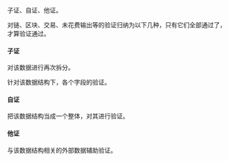 子证、自证、他证。

对链、区块、交易、未花费输出等的验证归纳为以下几种，只有它们全部通过了，才算验证通过。

#### 子证

对该数据进行再次拆分。

针对该数据结构下，各个字段的验证。

#### 自证

把该数据结构当成一个整体，对其进行验证。

#### 他证

与该数据结构相关的外部数据辅助验证。



